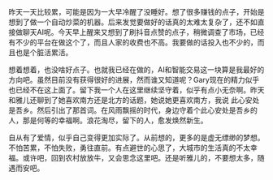 昨天一天比较累，可能是因为一大早冷醒了没睡好。想了很多赚钱的点子，开始是想到了做一个自动炒菜的机器。后来发觉要做好的话真的太难太复杂了，还不如直接做聊天AI呢。今天早上醒来又想到了刷抖音点赞的点子，稍微调查了市场，已经有不少的平台在做这个了，而且人家的收费也不高。我要做的话投入也不少的，而且也是个脏活累活。

想着想着，也没啥好点子。也就我已经在做的，AI和智能交易这一块算是我最好的方向吧。虽然目前没有获得很好的进展，然而谁又知道呢？Gary现在的精力似乎也已经不在这上面了。留下我一个人在这里继续坚守着，似乎有点小无奈啊。昨天和雅儿还聊到了她喜欢南方还是北方的话题，她说她更喜欢南方，我说 此心安处是吾乡。然后引出了那首词。在风雨飘摇的时代，身边守着个此心安处是吾乡的人，那是何等的幸福啊。浪花淘尽，留下的人，愈发焕然新生。 

自从有了爱情，似乎自己变得更加实际了。从前想的，更多的是虚无缥缈的梦想。不怕苦累，不怕失败，勇往直前。有点避世的心思了，大城市的生活真的不太幸福。或许吧，回到农村放放牛，又会思念这里吧。还是听雅儿的，不要想太多，随遇而安吧。